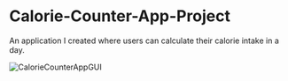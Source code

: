# Calorie-Counter-App-Project
An application I created where users can calculate their calorie intake in a day. 

![CalorieCounterAppGUI](https://github.com/YoAhdi/Calorie-Counter-App-Project/assets/124980699/27ce51be-7bc2-4e88-abaf-0fc098ba565b)
